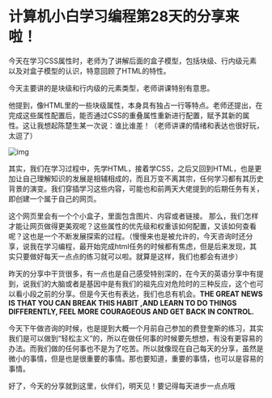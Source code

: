 # 计算机小白学习编程第28天的分享来啦！

今天在学习CSS属性时，老师为了讲解后面的盒子模型，包括块级、行内级元素以及对盒子模型的认识，特意回顾了HTML的特性。

今天主要讲的是块级和行内级的元素类型，老师讲课特别有意思。

他提到，像HTML里的一些块级属性，本身具有独占一行等特点。老师还提出，在完成这些属性配置后，能否通过CSS的重叠属性重新进行配置，赋予其新的属性。这让我想起陈楚生某一次说：谁比谁差！（老师讲课的情绪和表达也很好玩，太逗了）

![img](https://ali-bj2-oss-get-notes-prod.oss-accelerate.aliyuncs.com/get_notes_img%2F202502072214%2Fgetnotes_img_19e9854ac0001568.png?Expires=1747577643&OSSAccessKeyId=LTAI5t6kUibt8AreBbAbqYr3&Signature=Zj8%2B4dK5C05LsFHni%2BM6Fq50t2o%3D)

其实，我们在学习过程中，先学HTML，接着学CSS，之后又回到HTML，也是更加让自己理解知识的发展是相辅相成的，而且万变不离其宗，任何学习都有其历史背景的演变。我们穿插学习这些内容，可能也和前两天大佬提到的后期任务有关，即创建一个属于自己的网页。

这个网页里会有一个个小盒子，里面包含图片、内容或者链接。 那么，我们怎样才能让网页做得更美观呢？这些属性的优先级和权重该如何配置，又该如何查看呢？这也是一个不断发展探索的过程。（慢慢来也是被允许的，今天咨询时还分享，说我在学习编程，最开始完成html任务的时候都有焦虑，但是后来发现，其实只要做好每天一点点的练习就可以啦。就算是这样，我们也都会有进步）

昨天的分享中干货很多，有一点也是自己感受特别深的，在今天的英语分享中有提到，说我们的大脑或者是基因中是有我们的祖先应对危险时的三种反应，这个也可以看小段之前的分享。但是今天也有表达，我们也总有机会。**THE GREAT NEWS IS THAT YOU CAN BREAK THIS HABIT ,AND LEARN TO DO THINGS DIFFERENTLY, FEEL MORE COURAGEOUS AND GET BACK IN CONTROL.**

今天下午做咨询的时候，也是提到大概一个月前自己参加的费登奎斯的练习，其实我们是可以做到“轻松主义”的，所以在做任何事的时候要先想想，有没有更容易的办法。而我们做的任何事也不是为了吃苦。所以就像现在自己每天的分享，虽然是微小的事情，但是也是很重要的事情。那也要知道，重要的事情，也可以是容易的事情。

好了，今天的分享就到这里，伙伴们，明天见！要记得每天进步一点点哦